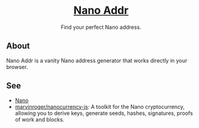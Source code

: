 <h1 align="center">
  <a href="https://nanoaddr.io">Nano Addr</a>
</h1>

<p align="center">
  Find your perfect Nano address.
</p>

## About

Nano Addr is a vanity Nano address generator that works directly in your browser.

## See

- [Nano](https://nano.org)
- [marvinroger/nanocurrency-js](https://github.com/marvinroger/nanocurrency-js): A toolkit for the Nano cryptocurrency, allowing you to derive keys, generate seeds, hashes, signatures, proofs of work and blocks.
